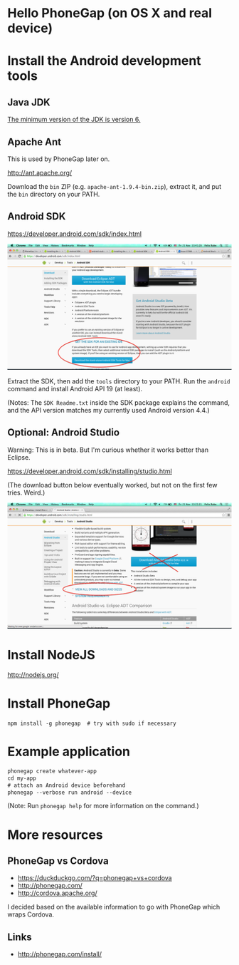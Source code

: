 # Hello PhoneGap (on OS X and real device)


# Install the Android development tools


## Java JDK

[The minimum version of the JDK is version 6.](https://developer.android.com/sdk/installing/index.html?pkg=studio)


## Apache Ant

This is used by PhoneGap later on.

http://ant.apache.org/

Download the `bin` ZIP (e.g. `apache-ant-1.9.4-bin.zip`), extract it, and put the `bin` directory on your PATH.


## Android SDK

https://developer.android.com/sdk/index.html

![Download](./android-sdk-download.png)

Extract the SDK, then add the `tools` directory to your PATH. Run the `android` command and install Android API 19 (at least).

(Notes: The `SDK Readme.txt` inside the SDK package explains the command, and the API version matches my currently used Android version 4.4.)


## Optional: Android Studio

Warning: This is in beta. But I'm curious whether it works better than Eclipse.

https://developer.android.com/sdk/installing/studio.html

(The download button below eventually worked, but not on the first few tries. Weird.)

![Download](./android-studio-download.png)


# Install NodeJS

http://nodejs.org/


# Install PhoneGap

    npm install -g phonegap  # try with sudo if necessary


# Example application

    phonegap create whatever-app
    cd my-app
    # attach an Android device beforehand
    phonegap --verbose run android --device

(Note: Run `phonegap help` for more information on the command.)


# More resources


## PhoneGap vs Cordova

-   https://duckduckgo.com/?q=phonegap+vs+cordova
-   http://phonegap.com/
-   http://cordova.apache.org/

I decided based on the available information to go with PhoneGap which wraps Cordova.


## Links

-   http://phonegap.com/install/
